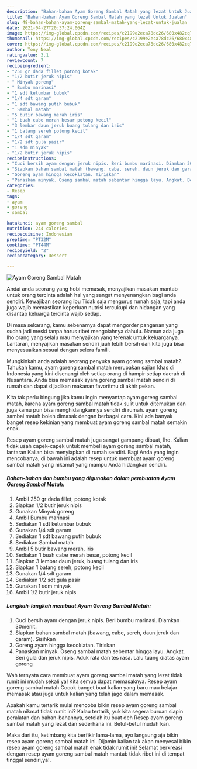 ```yaml
---
description: "Bahan-bahan Ayam Goreng Sambal Matah yang lezat Untuk Jualan"
title: "Bahan-bahan Ayam Goreng Sambal Matah yang lezat Untuk Jualan"
slug: 48-bahan-bahan-ayam-goreng-sambal-matah-yang-lezat-untuk-jualan
date: 2021-04-27T20:37:24.064Z
image: https://img-global.cpcdn.com/recipes/c2199e2eca78dc26/680x482cq70/ayam-goreng-sambal-matah-foto-resep-utama.jpg
thumbnail: https://img-global.cpcdn.com/recipes/c2199e2eca78dc26/680x482cq70/ayam-goreng-sambal-matah-foto-resep-utama.jpg
cover: https://img-global.cpcdn.com/recipes/c2199e2eca78dc26/680x482cq70/ayam-goreng-sambal-matah-foto-resep-utama.jpg
author: Tony Neal
ratingvalue: 3.1
reviewcount: 7
recipeingredient:
- "250 gr dada fillet potong kotak"
- "1/2 butir jeruk nipis"
- " Minyak goreng"
- " Bumbu marinasi"
- "1 sdt ketumbar bubuk"
- "1/4 sdt garam"
- "1 sdt bawang putih bubuk"
- " Sambal matah"
- "5 butir bawang merah iris"
- "1 buah cabe merah besar potong kecil"
- "3 lembar daun jeruk buang tulang dan iris"
- "1 batang sereh potong kecil"
- "1/4 sdt garam"
- "1/2 sdt gula pasir"
- "1 sdm minyak"
- "1/2 butir jeruk nipis"
recipeinstructions:
- "Cuci bersih ayam dengan jeruk nipis. Beri bumbu marinasi. Diamkan 30menit."
- "Siapkan bahan sambal matah (bawang, cabe, sereh, daun jeruk dan garam). Sisihkan"
- "Goreng ayam hingga kecoklatan. Tiriskan"
- "Panaskan minyak. Oseng sambal matah sebentar hingga layu. Angkat. Beri gula dan jeruk nipis. Aduk rata dan tes rasa. Lalu tuang diatas ayam goreng"
categories:
- Resep
tags:
- ayam
- goreng
- sambal

katakunci: ayam goreng sambal 
nutrition: 244 calories
recipecuisine: Indonesian
preptime: "PT32M"
cooktime: "PT44M"
recipeyield: "2"
recipecategory: Dessert

---
```



![Ayam Goreng Sambal Matah](https://img-global.cpcdn.com/recipes/c2199e2eca78dc26/680x482cq70/ayam-goreng-sambal-matah-foto-resep-utama.jpg)

Andai anda seorang yang hobi memasak, menyajikan masakan mantab untuk orang tercinta adalah hal yang sangat menyenangkan bagi anda sendiri. Kewajiban seorang ibu Tidak saja mengurus rumah saja, tapi anda juga wajib memastikan keperluan nutrisi tercukupi dan hidangan yang disantap keluarga tercinta wajib sedap.

Di masa  sekarang, kamu sebenarnya dapat mengorder panganan yang sudah jadi meski tanpa harus ribet mengolahnya dahulu. Namun ada juga lho orang yang selalu mau menyajikan yang terenak untuk keluarganya. Lantaran, menyajikan masakan sendiri jauh lebih bersih dan kita juga bisa menyesuaikan sesuai dengan selera famili. 



Mungkinkah anda adalah seorang penyuka ayam goreng sambal matah?. Tahukah kamu, ayam goreng sambal matah merupakan sajian khas di Indonesia yang kini disenangi oleh setiap orang di hampir setiap daerah di Nusantara. Anda bisa memasak ayam goreng sambal matah sendiri di rumah dan dapat dijadikan makanan favoritmu di akhir pekan.

Kita tak perlu bingung jika kamu ingin menyantap ayam goreng sambal matah, karena ayam goreng sambal matah tidak sulit untuk ditemukan dan juga kamu pun bisa menghidangkannya sendiri di rumah. ayam goreng sambal matah boleh dimasak dengan berbagai cara. Kini ada banyak banget resep kekinian yang membuat ayam goreng sambal matah semakin enak.

Resep ayam goreng sambal matah juga sangat gampang dibuat, lho. Kalian tidak usah capek-capek untuk membeli ayam goreng sambal matah, lantaran Kalian bisa menyiapkan di rumah sendiri. Bagi Anda yang ingin mencobanya, di bawah ini adalah resep untuk membuat ayam goreng sambal matah yang nikamat yang mampu Anda hidangkan sendiri.

<!--inarticleads1-->

##### Bahan-bahan dan bumbu yang digunakan dalam pembuatan Ayam Goreng Sambal Matah:

1. Ambil 250 gr dada fillet, potong kotak
1. Siapkan 1/2 butir jeruk nipis
1. Gunakan  Minyak goreng
1. Ambil  Bumbu marinasi
1. Sediakan 1 sdt ketumbar bubuk
1. Gunakan 1/4 sdt garam
1. Sediakan 1 sdt bawang putih bubuk
1. Sediakan  Sambal matah
1. Ambil 5 butir bawang merah, iris
1. Sediakan 1 buah cabe merah besar, potong kecil
1. Siapkan 3 lembar daun jeruk, buang tulang dan iris
1. Siapkan 1 batang sereh, potong kecil
1. Gunakan 1/4 sdt garam
1. Sediakan 1/2 sdt gula pasir
1. Gunakan 1 sdm minyak
1. Ambil 1/2 butir jeruk nipis




<!--inarticleads2-->

##### Langkah-langkah membuat Ayam Goreng Sambal Matah:

1. Cuci bersih ayam dengan jeruk nipis. Beri bumbu marinasi. Diamkan 30menit.
1. Siapkan bahan sambal matah (bawang, cabe, sereh, daun jeruk dan garam). Sisihkan
1. Goreng ayam hingga kecoklatan. Tiriskan
1. Panaskan minyak. Oseng sambal matah sebentar hingga layu. Angkat. Beri gula dan jeruk nipis. Aduk rata dan tes rasa. Lalu tuang diatas ayam goreng




Wah ternyata cara membuat ayam goreng sambal matah yang lezat tidak rumit ini mudah sekali ya! Kita semua dapat memasaknya. Resep ayam goreng sambal matah Cocok banget buat kalian yang baru mau belajar memasak atau juga untuk kalian yang telah jago dalam memasak.

Apakah kamu tertarik mulai mencoba bikin resep ayam goreng sambal matah nikmat tidak rumit ini? Kalau tertarik, yuk kita segera buruan siapin peralatan dan bahan-bahannya, setelah itu buat deh Resep ayam goreng sambal matah yang lezat dan sederhana ini. Betul-betul mudah kan. 

Maka dari itu, ketimbang kita berfikir lama-lama, ayo langsung aja bikin resep ayam goreng sambal matah ini. Dijamin kalian tak akan menyesal bikin resep ayam goreng sambal matah enak tidak rumit ini! Selamat berkreasi dengan resep ayam goreng sambal matah mantab tidak ribet ini di tempat tinggal sendiri,ya!.

